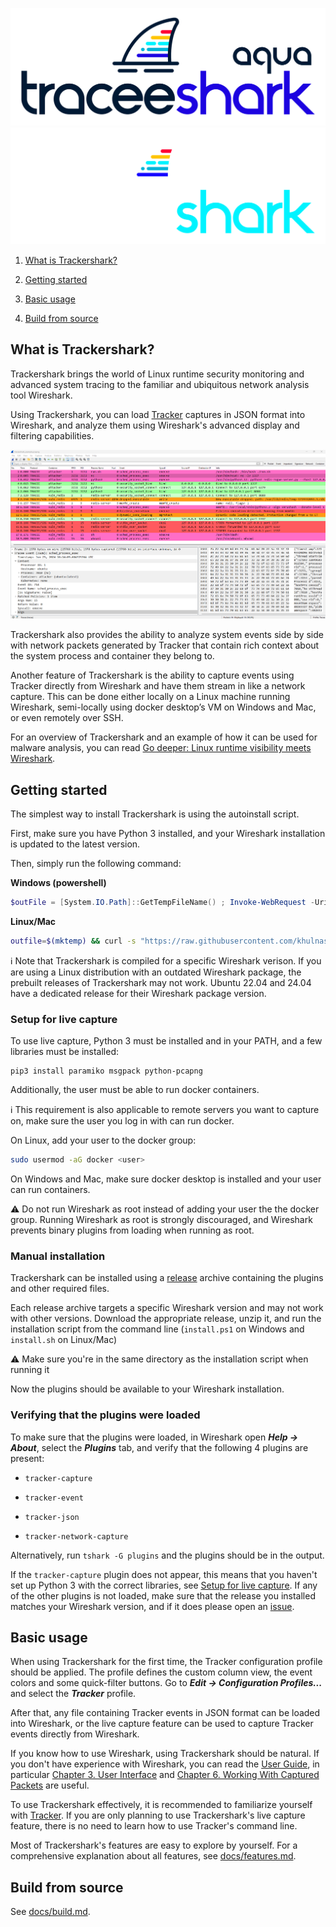 ![](docs/img/trackershark_color.png#gh-light-mode-only)
![](docs/img/trackershark_white.png#gh-dark-mode-only)

1. [What is Trackershark?](#what-is-trackershark)

2. [Getting started](#getting-started)

3. [Basic usage](#basic-usage)

4. [Build from source](#build-from-source)

## What is Trackershark?

Trackershark brings the world of Linux runtime security monitoring and advanced system tracing to the familiar and ubiquitous network analysis tool Wireshark.

Using Trackershark, you can load [Tracker](https://github.com/khulnasoft/tracker) captures in JSON format into Wireshark, and analyze them using Wireshark's advanced display and filtering capabilities.

![](docs/img/example.png)

Trackershark also provides the ability to analyze system events side by side with network packets generated by Tracker that contain rich context about the system process and container they belong to.

Another feature of Trackershark is the ability to capture events using Tracker directly from Wireshark and have them stream in like a network capture. This can be done either locally on a Linux machine running Wireshark, semi-locally using docker desktop’s VM on Windows and Mac, or even remotely over SSH.

For an overview of Trackershark and an example of how it can be used for malware analysis, you can read [Go deeper: Linux runtime visibility meets Wireshark](https://www.khulnasoft.com/blog/go-deeper-linux-runtime-visibility-meets-wireshark/).

## Getting started

The simplest way to install Trackershark is using the autoinstall script.

First, make sure you have Python 3 installed, and your Wireshark installation is updated to the latest version.

Then, simply run the following command:

**Windows (powershell)**

```powershell
$outFile = [System.IO.Path]::GetTempFileName() ; Invoke-WebRequest -Uri "https://raw.githubusercontent.com/khulnasoft/trackershark/main/autoinstall.py" -OutFile $outFile ; python.exe $outFile ; rm $outFile
```

**Linux/Mac**

```bash
outfile=$(mktemp) && curl -s "https://raw.githubusercontent.com/khulnasoft/trackershark/main/autoinstall.py" > $outfile && python3 $outfile && rm $outfile
```

:information_source: Note that Trackershark is compiled for a specific Wireshark verison. If you are using a Linux distribution with an outdated Wireshark package, the prebuilt releases of Trackershark may not work. Ubuntu 22.04 and 24.04 have a dedicated release for their Wireshark package version.

### Setup for live capture

To use live capture, Python 3 must be installed and in your PATH, and a few libraries must be installed:

```
pip3 install paramiko msgpack python-pcapng
```

Additionally, the user must be able to run docker containers.

:information_source: This requirement is also applicable to remote servers you want to capture on, make sure the user you log in with can run docker.

On Linux, add your user to the docker group:

```bash
sudo usermod -aG docker <user>
```

On Windows and Mac, make sure docker desktop is installed and your user can run containers.

:warning: Do not run Wireshark as root instead of adding your user the the docker group. Running Wireshark as root is strongly discouraged, and Wireshark prevents binary plugins from loading when running as root.

### Manual installation

Trackershark can be installed using a [release](https://github.com/khulnasoft/trackershark/releases/latest) archive containing the plugins and other required files.

Each release archive targets a specific Wireshark version and may not work with other versions. Download the appropriate release, unzip it, and run the installation script from the command line (`install.ps1` on Windows and `install.sh` on Linux/Mac)

:warning: Make sure you're in the same directory as the installation script when running it

Now the plugins should be available to your Wireshark installation.

### Verifying that the plugins were loaded

To make sure that the plugins were loaded, in Wireshark open ***Help -> About***, select the ***Plugins*** tab, and verify that the following 4 plugins are present:

- `tracker-capture`

- `tracker-event`

- `tracker-json`

- `tracker-network-capture`

Alternatively, run `tshark -G plugins` and the plugins should be in the output.

If the `tracker-capture` plugin does not appear, this means that you haven't set up Python 3 with the correct libraries, see [Setup for live capture](#setup-for-live-capture). If any of the other plugins is not loaded, make sure that the release you installed matches your Wireshark version, and if it does please open an [issue](https://github.com/khulnasoft/trackershark/issues).

## Basic usage

When using Trackershark for the first time, the Tracker configuration profile should be applied. The profile defines the custom column view, the event colors and some quick-filter buttons. Go to ***Edit -> Configuration Profiles...*** and select the ***Tracker*** profile.

After that, any file containing Tracker events in JSON format can be loaded into Wireshark, or the live capture feature can be used to capture Tracker events directly from Wireshark.

If you know how to use Wireshark, using Trackershark should be natural. If you don't have experience with Wireshark, you can read the [User Guide](https://www.wireshark.org/docs/wsug_html_chunked/), in particular [Chapter 3. User Interface](https://www.wireshark.org/docs/wsug_html_chunked/ChapterUsing.html) and [Chapter 6. Working With Captured Packets](https://www.wireshark.org/docs/wsug_html_chunked/ChapterWork.html) are useful.

To use Trackershark effectively, it is recommended to familiarize yourself with [Tracker](https://khulnasoft.github.io/tracker/latest/). If you are only planning to use Trackershark's live capture feature, there is no need to learn how to use Tracker's command line.

Most of Trackershark's features are easy to explore by yourself. For a comprehensive explanation about all features, see [docs/features.md](docs/features.md).

## Build from source

See [docs/build.md](docs/build.md).
